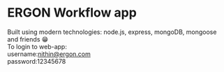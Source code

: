 # ERGON Workflow app
Built using modern technologies: node.js, express, mongoDB, mongoose and friends 😁  
To login to web-app:  
username:nithin@ergon.com  
password:12345678  
